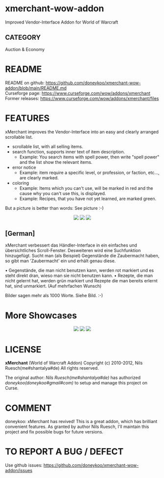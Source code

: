 # xmerchant-wow-addon
Improved Vendor-Interface Addon for World of Warcraft

## CATEGORY
Auction & Economy

# README
README on github:   https://github.com/doneykoo/xmerchant-wow-addon/blob/main/README.md  
Curseforge page:    https://www.curseforge.com/wow/addons/xmerchant  
Former releases:    https://www.curseforge.com/wow/addons/xmerchant/files  

# FEATURES

xMerchant improves the Vendor-Interface into an easy and clearly arranged scrollable list.

* scrollable list, with all selling items.
* search function, supports inner text of item description.
    * Example: You search items with spell power, then write "spell power" and the list show the relevant items.
* error notice
    * Example: item require a specific level, or profession, or faction, etc..., are clearly marked.
* coloring
    * Example: Items which you can't use, will be marked in red and the cause why you can't use this, is displayed.
    * Example: Recipes, that you have not yet learned, are marked green.

But a picture is better than words: See picture :-)

<p align="center">
<img src="Documents~/2017-06-29-01-04-05.png"/>
<img src="Documents~/2017-06-29-00-59-54.png"/>
<img src="Documents~/2017-06-29-00-59-04.png"/>
</p>

## [German]
xMerchant verbessert das Händler-Interface in ein einfaches und übersichtliches Scroll-Fenster. Desweiteren wird eine Suchfunktion hinzugefügt. Sucht man (als Beispiel) Gegenstände die Zaubermacht haben, so gibt man 'Zaubermacht' ein und erhält genau diese.

• Gegenstände, die man nicht benutzen kann, werden rot markiert und es steht direkt dran, wieso man sie nicht benutzen kann. • Rezepte, die man nicht gelernt hat, werden grün markiert und Rezepte die man bereits erlernt hat, sind unmarkiert. (Auf mehrfachen Wunsch)

Bilder sagen mehr als 1000 Worte. Siehe Bild. :-)


# More Showcases

<p align="center">
<img src="Documents~/2012-09-22_19-22-33.jpg"/>
<img src="Documents~/2014-06-18_10-01-01.jpg"/>
<img src="Documents~/2012-09-28_02-24-32.jpg"/>
</p>


# LICENSE

**xMerchant** (World of Warcraft Addon) Copyright (c) 2010-2012, Nils Ruesch(me#shantalya#de) All rights reserved.

The original author: *Nils Ruesch(me#shantalya#de)* has authorized *doneykoo(doneykoo#gmail#com)* to setup and manage this project on Curse.


# COMMENT

doneykoo:
xMerchant has revived! This is a great addon, which has brilliant convenient features.
As granted by author Nils Ruesch, I'll maintain this project and fix possible bugs for future versions.


# TO REPORT A BUG / DEFECT

Use github issues: https://github.com/doneykoo/xmerchant-wow-addon/issues


